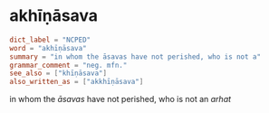 # akhīṇāsava

``` toml
dict_label = "NCPED"
word = "akhīṇāsava"
summary = "in whom the āsavas have not perished, who is not a"
grammar_comment = "neg. mfn."
see_also = ["khīṇāsava"]
also_written_as = ["akkhīṇāsava"]
```

in whom the *āsavas* have not perished, who is not an *arhat*

